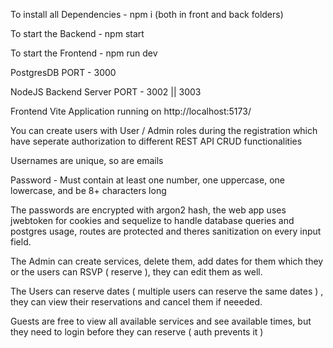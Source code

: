 To install all Dependencies - npm i (both in front and back folders)


To start the Backend - npm start

To start the Frontend - npm run dev

PostgresDB PORT - 3000

NodeJS Backend Server PORT - 3002 || 3003

Frontend Vite Application running on  http://localhost:5173/

You can create users with User / Admin roles during the registration which have seperate authorization to different REST API CRUD functionalities 

Usernames are unique, so are emails

Password -  Must contain at least one number, one uppercase, one lowercase, and be 8+ characters long

The passwords are encrypted with argon2 hash, the web app uses jwebtoken for cookies and sequelize to handle database queries and postgres usage, routes are protected and theres sanitization on every input field.

The Admin can create services, delete them, add dates for them which they or the users can RSVP ( reserve ), they can edit them as well.

The Users can reserve dates ( multiple users can reserve the same dates ) , they can view their reservations and cancel them if neeeded. 

Guests are free to view all available services and see available times, but they need to login before they can reserve ( auth prevents it )





